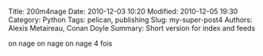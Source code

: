 Title: 200m4nage
Date: 2010-12-03 10:20
Modified: 2010-12-05 19:30
Category: Python
Tags: pelican, publishing
Slug: my-super-post4
Authors: Alexis Metaireau, Conan Doyle
Summary: Short version for index and feeds

on nage on nage on nage 4 fois
